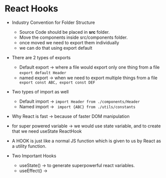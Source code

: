 # React Hooks

- Industry Convention for Folder Structure
    - Source Code should be placed in __src__ folder.
    - Move the components inside src/components folder.
    - once moved we need to export them individually
    - we can do that using export default <ComponentName>

- There are 2 types of exports
    - Default export -> where a file would export only one thing from a file ```export default Header```
    - named export -> when we need to export multiple things from a file ``` export const ABC, export const DEF```

- Two types of import as well
    - Default import -> ``` import Header from ./components/Header ```
    - Named import -> ``` import {ABC} from ./utils/constants```

- Why React is fast -> because of faster DOM manipulation
- for super powered variable -> we would use state variable, and to create that we need useState ReactHook

- A HOOK is just like a normal JS function which is given to us by React as a utility function.

- Two Important Hooks
    - useState()  -> to generate superpowerful react variables.
    - useEffect() -> 
